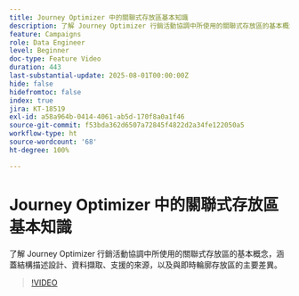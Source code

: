 ```yaml
---
title: Journey Optimizer 中的關聯式存放區基本知識
description: 了解 Journey Optimizer 行銷活動協調中所使用的關聯式存放區的基本概念，涵蓋結構描述設計、資料擷取、支援的來源，以及與即時輪廓存放區的主要差異。
feature: Campaigns
role: Data Engineer
level: Beginner
doc-type: Feature Video
duration: 443
last-substantial-update: 2025-08-01T00:00:00Z
hide: false
hidefromtoc: false
index: true
jira: KT-18519
exl-id: a58a964b-0414-4061-ab5d-170f8a0a1f46
source-git-commit: f53bda362d6507a72845f4822d2a34fe122050a5
workflow-type: ht
source-wordcount: '68'
ht-degree: 100%

---
```


# Journey Optimizer 中的關聯式存放區基本知識

了解 Journey Optimizer 行銷活動協調中所使用的關聯式存放區的基本概念，涵蓋結構描述設計、資料擷取、支援的來源，以及與即時輪廓存放區的主要差異。

>[!VIDEO](https://video.tv.adobe.com/v/3470225/?learn=on&enablevpops&captions=chi_hant)
